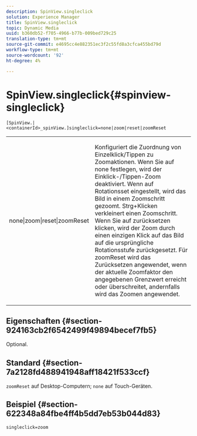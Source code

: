 ```yaml
---
description: SpinView.singleclick
solution: Experience Manager
title: SpinView.singleclick
topic: Dynamic Media
uuid: b360db52-f705-4966-b77b-009bed729c25
translation-type: tm+mt
source-git-commit: e4695cc4e882351ec3f2c55fd8a3cfca455bd79d
workflow-type: tm+mt
source-wordcount: '92'
ht-degree: 4%

---
```



# SpinView.singleclick{#spinview-singleclick}

`[SpinView.|<containerId>_spinView.]singleclick=none|zoom|reset|zoomReset`

<table id="table_82C9252157DB41B5B98505855975D2F5"> 
 <tbody> 
  <tr> 
   <td colname="col1"> <p> <span class="codeph"> none|zoom|reset|zoomReset  </span> </p> </td> 
   <td colname="col2"> <p> Konfiguriert die Zuordnung von Einzelklick/Tippen zu Zoomaktionen. Wenn Sie auf <span class="codeph"> none </span> festlegen, wird der Einklick-/Tippen-Zoom deaktiviert. Wenn auf <span class="codeph"> Rotationsset </span> eingestellt, wird das Bild in einem Zoomschritt gezoomt. Strg+Klicken verkleinert einen Zoomschritt. Wenn Sie auf <span class="codeph"> zurücksetzen </span> klicken, wird der Zoom durch einen einzigen Klick auf das Bild auf die ursprüngliche Rotationsstufe zurückgesetzt. Für <span class="codeph"> zoomReset </span> wird das Zurücksetzen angewendet, wenn der aktuelle Zoomfaktor den angegebenen Grenzwert erreicht oder überschreitet, andernfalls wird das Zoomen angewendet. </p> </td> 
  </tr> 
 </tbody> 
</table>

## Eigenschaften {#section-924163cb2f6542499f49894becef7fb5}

Optional.

## Standard {#section-7a2128fd488941948aff18421f533ccf}

`zoomReset` auf Desktop-Computern;  `none` auf Touch-Geräten.

## Beispiel {#section-622348a84fbe4ff4b5dd7eb53b044d83}

`singleclick=zoom`
